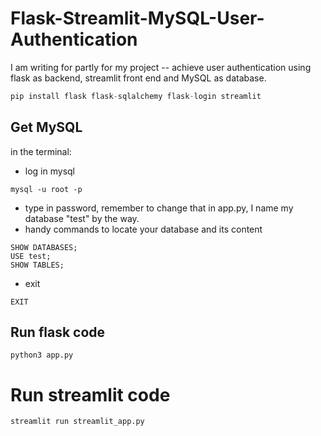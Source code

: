 # Flask-Streamlit-MySQL-User-Authentication
I am writing for partly for my project -- achieve user authentication using flask as backend, streamlit front end and MySQL as database.

```python
pip install flask flask-sqlalchemy flask-login streamlit

```

## Get MySQL 
in the terminal:
- log in mysql
```
mysql -u root -p
```
- type in password, remember to change that in app.py, I name my database "test" by the way.
- handy commands to locate your database and its content
```
SHOW DATABASES;
USE test;
SHOW TABLES;
```
- exit
```
EXIT
```

## Run flask code
```
python3 app.py
```

# Run streamlit code
```
streamlit run streamlit_app.py
```
